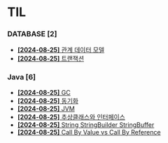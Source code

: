 # TIL
 
### DATABASE [2]
- [**[2024-08-25]**  관계 데이터 모델](https://github.com/A-lass/TIL/blob/main/DATABASE/관계_데이터_모델.md)
- [**[2024-08-25]**  트랜잭션](https://github.com/A-lass/TIL/blob/main/DATABASE/트랜잭션.md)
### Java [6]
- [**[2024-08-25]**  GC](https://github.com/A-lass/TIL/blob/main/Java/GC.md)
- [**[2024-08-25]**  동기화](https://github.com/A-lass/TIL/blob/main/Java/동기화.md)
- [**[2024-08-25]**  JVM](https://github.com/A-lass/TIL/blob/main/Java/JVM.md)
- [**[2024-08-25]**  추상클래스와 인터페이스](https://github.com/A-lass/TIL/blob/main/Java/추상클래스와_인터페이스.md)
- [**[2024-08-25]**  String StringBuilder StringBuffer](https://github.com/A-lass/TIL/blob/main/Java/String_StringBuilder_StringBuffer.md)
- [**[2024-08-25]**  Call By Value vs Call By Reference](https://github.com/A-lass/TIL/blob/main/Java/Call_By_Value_vs_Call_By_Reference.md)
